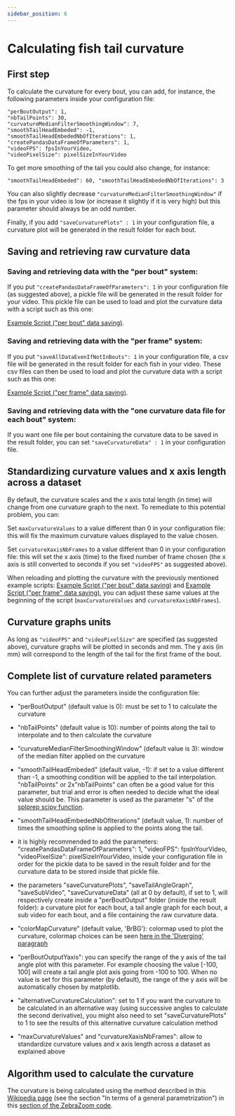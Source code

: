 ```yaml
---
sidebar_position: 6
---
```


# Calculating fish tail curvature


## First step

To calculate the curvature for every bout, you can add, for instance, the following parameters inside your configuration file:

```
"perBoutOutput": 1, 
"nbTailPoints": 30, 
"curvatureMedianFilterSmoothingWindow": 7, 
"smoothTailHeadEmbeded": -1, 
"smoothTailHeadEmbededNbOfIterations": 1, 
"createPandasDataFrameOfParameters": 1, 
"videoFPS": fpsInYourVideo, 
"videoPixelSize": pixelSizeInYourVideo
```

To get more smoothing of the tail you could also change, for instance:

```
"smoothTailHeadEmbeded": 60, "smoothTailHeadEmbededNbOfIterations": 3
```

You can also slightly decrease `"curvatureMedianFilterSmoothingWindow"` if the fps in your video is low (or increase it slightly if it is very high) but this parameter should always be an odd number.

Finally, if you add `"saveCurvaturePlots" : 1` in your configuration file, a curvature plot will be generated in the result folder for each bout.

## Saving and retrieving raw curvature data

### Saving and retrieving data with the "per bout" system:

If you put `"createPandasDataFrameOfParameters": 1` in your configuration file (as suggested above), a pickle file will be generated in the result folder for your video. This pickle file can be used to load and plot the curvature data with a script such as this one: 

[Example Script ("per bout" data saving)](
https://github.com/oliviermirat/ZebraZoom/blob/master/readAndAnalyzeZZoutputWithPython/loadAndPlotCurvature.py).

### Saving and retrieving data with the "per frame" system:

If you put `"saveAllDataEvenIfNotInBouts": 1` in your configuration file, a csv file will be generated in the result folder for each fish in your video. These csv files can then be used to load and plot the curvature data with a script such as this one: 

[Example Script ("per frame" data saving)](
https://github.com/oliviermirat/ZebraZoom/blob/master/readAndAnalyzeZZoutputWithPython/loadAndPlotCurvatureFromAllFramesData.py).

### Saving and retrieving data with the "one curvature data file for each bout" system:

If you want one file per bout containing the curvature data to be saved in the result folder, you can set `"saveCurvatureData" : 1` in your configuration file.

## Standardizing curvature values and x axis length across a dataset
By default, the curvature scales and the x axis total length (in time) will change from one curvature graph to the next. To remediate to this potential problem, you can:

Set `maxCurvatureValues` to a value different than 0 in your configuration file: this will fix the maximum curvature values displayed to the value chosen.

Set `curvatureXaxisNbFrames` to a value different than 0 in your configuration file: this will set the x axis (time) to the fixed number of frame chosen (the x axis is still converted to seconds if you set `"videoFPS"` as suggested above).

When reloading and plotting the curvature with the previously mentioned example scripts: [Example Script ("per bout" data saving)](
https://github.com/oliviermirat/ZebraZoom/blob/master/readAndAnalyzeZZoutputWithPython/loadAndPlotCurvature.py) and [Example Script ("per frame" data saving)](
https://github.com/oliviermirat/ZebraZoom/blob/master/readAndAnalyzeZZoutputWithPython/loadAndPlotCurvatureFromAllFramesData.py), you can adjust these same values at the beginning of the script (`maxCurvatureValues` and `curvatureXaxisNbFrames`).

## Curvature graphs units

As long as `"videoFPS"` and `"videoPixelSize"` are specified (as suggested above), curvature graphs will be plotted in seconds and mm. The y axis (in mm) will correspond to the length of the tail for the first frame of the bout.

## Complete list of curvature related parameters

You can further adjust the parameters inside the configuration file:

- "perBoutOutput" (default value is 0): must be set to 1 to calculate the curvature

- "nbTailPoints" (default value is 10): number of points along the tail to interpolate and to then calculate the curvature

- "curvatureMedianFilterSmoothingWindow" (default value is 3): window of the median filter applied on the curvature

- "smoothTailHeadEmbeded" (default value, -1): if set to a value different than -1, a smoothing condition will be applied to the tail interpolation. "nbTailPoints" or 2x"nbTailPoints" can often be a good value for this parameter, but trial and error is often needed to decide what the ideal value should be. This parameter is used as the parameter "s" of the [splprep scipy function](https://docs.scipy.org/doc/scipy/reference/generated/scipy.interpolate.splprep.html).

- "smoothTailHeadEmbededNbOfIterations" (default value, 1): number of times the smoothing spline is applied to the points along the tail.

- it is highly recommended to add the parameters: "createPandasDataFrameOfParameters": 1, "videoFPS": fpsInYourVideo, "videoPixelSize": pixelSizeInYourVideo, inside your configuration file in order for the pickle data to be saved in the result folder and for the curvature data to be stored inside that pickle file.

- the parameters "saveCurvaturePlots", "saveTailAngleGraph", "saveSubVideo", "saveCurvatureData" (all at 0 by default), if set to 1, will respectively create inside a "perBoutOutput" folder (inside the result folder): a curvature plot for each bout, a tail angle graph for each bout, a sub video for each bout, and a file containing the raw curvature data.

- "colorMapCurvature" (default value, 'BrBG'): colormap used to plot the curvature, colormap choices can be seen [here in the 'Diverging' paragraph](https://matplotlib.org/3.5.1/tutorials/colors/colormaps.html)

- "perBoutOutputYaxis": you can specify the range of the y axis of the tail angle plot with this parameter. For example choosing the value [-100, 100] will create a tail angle plot axis going from -100 to 100. When no value is set for this parameter (by default), the range of the y axis will be automatically chosen by matplotlib.

- "alternativeCurvatureCalculation": set to 1 if you want the curvature to be calculated in an alternative way (using successive angles to calculate the second derivative), you might also need to set "saveCurvaturePlots" to 1 to see the results of this alternative curvature calculation method

- "maxCurvatureValues" and "curvatureXaxisNbFrames": allow to standardize curvature values and x axis length across a dataset as explained above

## Algorithm used to calculate the curvature

The curvature is being calculated using the method described in this [Wikipedia page](https://en.wikipedia.org/wiki/Curvature#In_terms_of_a_general_parametrization) (see the section "In terms of a general parametrization") in this [section of the ZebraZoom code](https://github.com/oliviermirat/ZebraZoom/blob/master/zebrazoom/code/dataPostProcessing/perBoutOutput.py).